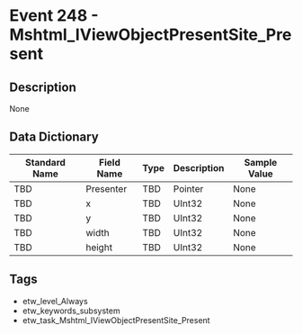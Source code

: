 # Event 248 - Mshtml_IViewObjectPresentSite_Present

## Description
None

## Data Dictionary
|Standard Name|Field Name|Type|Description|Sample Value|
|---|---|---|---|---|
|TBD|Presenter|TBD|Pointer|None|None|
|TBD|x|TBD|UInt32|None|None|
|TBD|y|TBD|UInt32|None|None|
|TBD|width|TBD|UInt32|None|None|
|TBD|height|TBD|UInt32|None|None|

## Tags
* etw_level_Always
* etw_keywords_subsystem
* etw_task_Mshtml_IViewObjectPresentSite_Present